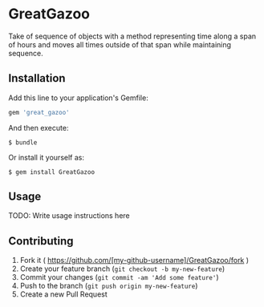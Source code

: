 # GreatGazoo

Take of sequence of objects with a method representing time along a span of
hours and moves all times outside of that span while maintaining sequence.

## Installation

Add this line to your application's Gemfile:

```ruby
gem 'great_gazoo'
```

And then execute:

    $ bundle

Or install it yourself as:

    $ gem install GreatGazoo

## Usage

TODO: Write usage instructions here

## Contributing

1. Fork it ( https://github.com/[my-github-username]/GreatGazoo/fork )
2. Create your feature branch (`git checkout -b my-new-feature`)
3. Commit your changes (`git commit -am 'Add some feature'`)
4. Push to the branch (`git push origin my-new-feature`)
5. Create a new Pull Request

